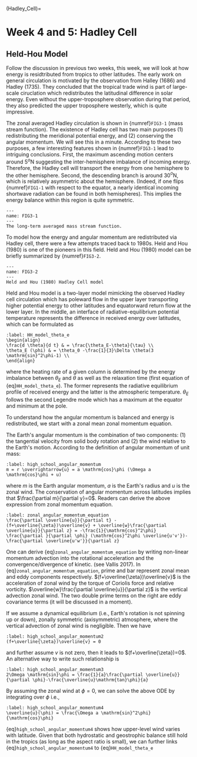 (Hadley_Cell)=
# Week 4 and 5: Hadley Cell 
## Held-Hou Model

Follow the discussion in previous two weeks, this week, we will look at how energy is residtributed from tropics to other latitudes. The early work on general circulation is motivated by the observation from Halley (1686) and Hadley (1735). They concluded that the tropical trade wind is part of large-scale ciruclation which redistributes the latitudinal difference in solar energy. Even without the upper-troposphere observation during that period, they also predicted the upper troposphere westerly, which is quite impressive. 

The zonal averaged Hadley circulation is shown in {numref}`FIG3-1` (mass stream function). The existence of Hadley cell has two main purposes (1) redistributing the meridional potential energy, and (2) conserving the angular momentum. We will see this in a minute. According to these two purposes, a few interesting features shown in {numref}`FIG3-1` lead to intriguing conclusions. First, the maximum ascending motion centers around $5^o$N suggesting the inter-hemisphere imbalance of incoming energy. Therefore, the Hadley cell will transport the energy from one hemisphere to the other hemisphere. Second, the descending branch is around 30$^o$N, which is relatively asymmetric about the hemisphere. (Indeed, if one flips {numref}`FIG1-1` with respect to the equator, a nearly identical incoming shortwave radiation can be found in both hemispheres). This implies the energy balance within this region is quite symmetric.   


```{figure} ../tropical-dynamics-figures/mass_stream_function.png
---
name: FIG3-1
---
The long-term averaged mass stream function. 
``` 

To model how the energy and angular momentum are redistributed via Hadley cell, there were a few attempts traced back to 1980s. Held and Hou (1980) is one of the pioneers in this field. Held and Hou (1980) model can be briefly summarized by {numref}`FIG3-2`. 


```{figure} ../tropical-dynamics-figures/Held-and-Hou.png
---
name: FIG3-2
---
Held and Hou (1980) Hadley Cell model
```

Held and Hou model is a two-layer model mimicking the observed Hadley cell circulation which has poleward flow in the upper layer transporting higher potential energy to other latitudes and equatorward return flow at the lower layer. In the middle, an interface of radiative-equilibrium potential temperature represents the difference in received energy over latitudes, which can be formulated as 

```{math}
:label: HH_model_theta_e
\begin{align}
\frac{d \theta}{d t} & = \frac{\theta_E-\theta}{\tau} \\
\theta_E (\phi) & = \theta_0 -\frac{1}{3}\Delta \theta(3 \mathrm{sin}^2\phi-1) \\
\end{align}
```
where the heating rate of a given column is determined by the energy imbalance between $\theta_E$ and $\theta$ as well as the relaxation time (first equation of {eq}`HH_model_theta_e`). The former represents the radiative equilibrium profile of received energy and the latter is the atmospheric temperature. $\theta_E$ follows the second Legendre mode which has a maximum at the equator and minimum at the pole. 


To understand how the angular momentum is balanced and energy is redistributed, we start with a zonal mean zonal momentum equation. 

The Earth's angular momentum is the combination of two components: (1) the tangential velocity from solid body rotation and (2) the wind relative to the Earth's motion. According to the definition of angular momentum of unit mass: 

```{math}
:label: high_school_angular_momentum
m = r \overrightarrow{u} = a \mathrm{cos}\phi (\Omega a \mathrm{cos}\phi + u)  
```

where $m$ is the Earth angular momentum, $a$ is the Earth's radius and $u$ is the zonal wind. The conservation of angular momentum across latitudes implies that $\frac{\partial m}{\partial y}=0$. Readers can derive the above expression from zonal momentum equation. 

```{math}
:label: zonal_angular_momentum_equation
\frac{\partial \overline{u}}{\partial t} - (f+\overline{\zeta})\overline{v} + \overline{w}\frac{\partial \overline{u}}{\partial z} = -\frac{1}{\mathrm{cos}^2\phi} \frac{\partial }{\partial \phi} (\mathrm{cos}^2\phi \overline{u'v'})-\frac{\partial \overline{u'w'}}{\partial z}
```

One can derive {eq}`zonal_angular_momentum_equation` by writing non-linear momentum advection into the rotational acceleration and the convergence/divergence of kinetic. (see Vallis 2017). In {eq}`zonal_angular_momentum_equation`, prime and bar represent zonal mean and eddy components respectively. $(f+\overline{\zeta})\overline{v}$ is the acceleration of zonal wind by the torque of Coriolis force and relative vorticity. $\overline{w}\frac{\partial \overline{u}}{\partial z}$ is the vertical advection zonal wind. The two double prime terms on the right are eddy covariance terms (it will be discussed in a moment).


If we assume a dynamical equilibrium (i.e., Earth's rotation is not spinning up or down), zonally symmetric (axisymmetric) atmosphere, where the vertical advection of zonal wind is negligible. Then we have 

```{math}
:label: high_school_angular_momentum2
(f+\overline{\zeta})\overline{v} = 0 
```

and further assume $v$ is not zero, then it leads to $(f+\overline{\zeta})=0$. An alternative way to write such relationship is

```{math}
:label: high_school_angular_momentum3
2\Omega \mathrm{sin}\phi = \frac{1}{a}\frac{\partial \overline{u}}{\partial \phi}-\frac{\overline{u}\mathrm{tan}\phi}{a}
```

By assuming the zonal wind at $\phi=0$, we can solve the above ODE by integrating over $\phi$ i.e., 

```{math}
:label: high_school_angular_momentum4
\overline{u}(\phi) = \frac{\Omega a \mathrm{sin}^2\phi}{\mathrm{cos}\phi}
```
{eq}`high_school_angular_momentum4` shows how upper-level wind varies with latitude. Given that both hydrostatic and geostrophic balance still hold in the tropics (as long as the aspect ratio is small), we can further links {eq}`high_school_angular_momentum4` to {eq}`HH_model_theta_e`


